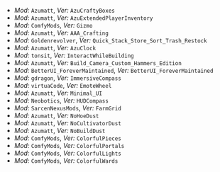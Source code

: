 - *Mod:* `Azumatt`, *Ver:* `AzuCraftyBoxes`
- *Mod:* `Azumatt`, *Ver:* `AzuExtendedPlayerInventory`
- *Mod:* `ComfyMods`, *Ver:* `Gizmo`
- *Mod:* `Azumatt`, *Ver:* `AAA_Crafting`
- *Mod:* `Goldenrevolver`, *Ver:* `Quick_Stack_Store_Sort_Trash_Restock`
- *Mod:* `Azumatt`, *Ver:* `AzuClock`
- *Mod:* `tonsit`, *Ver:* `InteractWhileBuilding`
- *Mod:* `Azumatt`, *Ver:* `Build_Camera_Custom_Hammers_Edition`
- *Mod:* `BetterUI_ForeverMaintained`, *Ver:* `BetterUI_ForeverMaintained`
- *Mod:* `gdragon`, *Ver:* `ImmersiveCompass`
- *Mod:* `virtuaCode`, *Ver:* `EmoteWheel`
- *Mod:* `Azumatt`, *Ver:* `Minimal_UI`
- *Mod:* `Neobotics`, *Ver:* `HUDCompass`
- *Mod:* `SarcenNexusMods`, *Ver:* `FarmGrid`
- *Mod:* `Azumatt`, *Ver:* `NoHoeDust`
- *Mod:* `Azumatt`, *Ver:* `NoCultivatorDust`
- *Mod:* `Azumatt`, *Ver:* `NoBuildDust`
- *Mod:* `ComfyMods`, *Ver:* `ColorfulPieces`
- *Mod:* `ComfyMods`, *Ver:* `ColorfulPortals`
- *Mod:* `ComfyMods`, *Ver:* `ColorfulLights`
- *Mod:* `ComfyMods`, *Ver:* `ColorfulWards`
